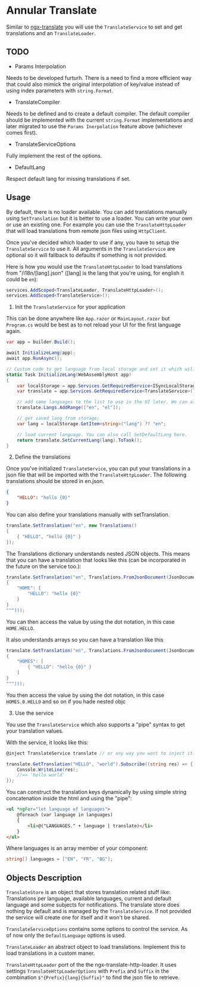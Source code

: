 # Annular Translate

Similar to [ngx-translate](https://github.com/ngx-translate/core) you will use the `TranslateService` to set and get translations and an `TranslateLoader`.

## TODO
- Params Interpolation

Needs to be developed furturh. There is a need to find a more efficient way that could also mimick the original interpolation of key/value instead of using index parameters with `string.Format`.

- TranslateCompiler

Needs to be defined and to create a default compiler. The default compiler should be implemented with the current `string.Format` implementations and later migrated to use the `Params Inerpolation` feature above (whichever comes first).

- TranslateServiceOptions

Fully implement the rest of the options.

- DefaultLang

Respect default lang for missing translations if set.

## Usage

By default, there is no loader available. You can add translations manually using `SetTranslation` but it is better to use a loader. You can write your own or use an existing one. For example you can use the `TranslateHttpLoader` that will load translations from remote json files using `HttpClient`.

Once you've decided which loader to use if any, you have to setup the `TranslateService` to use it. All arguments in the `TranslateService` are optional so it will fallback to defaults if something is not provided.

Here is how you would use the `TranslateHttpLoader` to load translations from "/i18n/[lang].json" ([lang] is the lang that you're using, for english it could be `en`):

```cs
services.AddScoped<TranslateLoader, TranslateHttpLoader>();
services.AddScoped<TranslateService>();
```

1. Init the `TranslateService` for your application

This can be done anywhere like `App.razor` or `MainLayout.razor` but `Program.cs` would be best as to not reload your UI for the first language again.

```cs
var app = builder.Build();

await InitializeLang(app);
await app.RunAsync();

// Custom code to get language from local storage and set it which will also download it.
static Task InitializeLang(WebAssemblyHost app)
{
    var localStorage = app.Services.GetRequiredService<ISyncLocalStorageService>();
    var translate = app.Services.GetRequiredService<TranslateService>();

    // add some languages to the list to use in the UI later. We can also filter the local storage one.
    translate.Langs.AddRange(["en", "el"]);

    // get saved lang from storage;
    var lang = localStorage.GetItem<string>("lang") ?? "en";

    // load current language. You can also call SetDefaultLang here.
    return translate.SetCurrentLang(lang).ToTask();
}
```

2. Define the translations

Once you've initialized `TranslateService`, you can put your translations in a json file that will be imported with the `TranslateHttpLoader`. The following translations should be stored in en.json.
```json
{
    "HELLO": "hello {0}"
}
```

You can also define your translations manually with setTranslation.
```cs
translate.SetTranslation("en", new Translations()
{
    { "HELLO", "hello {0}" }
});
```

The Translations dictionary understands nested JSON objects. This means that you can have a translation that looks like this (can be incorporated in the future on the service too.):
```cs
translate.SetTranslation("en", Translations.FromJsonDocument(JsonDocument.Parse("""
{
    "HOME": {
        "HELLO": "hello {0}"
    }
}
""")));
```
You can then access the value by using the dot notation, in this case `HOME.HELLO`.

It also understands arrays so you can have a translation like this

```cs
translate.SetTranslation("en", Translations.FromJsonDocument(JsonDocument.Parse("""
{
    "HOMES": [
        { "HELLO": "hello {0}" }
    ]
}
""")));
```
You then access the value by using the dot notation, in this case `HOMES.0.HELLO` and so on if you hade nested objc


3. Use the service

You use the `TranslateService` which also supports a "pipe" syntax to get your translation values.

With the service, it looks like this:
```cs
@inject TranslateService translate // or any way you want to inject it.

translate.GetTranslation("HELLO", "world").Subscribe((string res) => {
    Console.WriteLine(res);
    //=> 'hello world'
});
```

You can construct the translation keys dynamically by using simple string concatenation inside the html and using the "pipe":
```html
<ul *ngFor="let language of languages">
    @foreach (var language in languages)
    {
        <li>@("LANGUAGES." + language | translate)</li>
    }
</ul>
```
Where languages is an array member of your component:

```cs
string[] languages = ["EN", "FR", "BG"];
```

## Objects Description

`TranslateStore` is an object that stores translation related stuff like: Translations per language, available languages, current and default language and some subjects for notifications. The translate store does nothing by default and is managed by the `TranslateService`. If not provided the service will create one for itself and it won't be shared.

`TranslateServiceOptions` contains some options to control the service. As of now only the `DefaultLanguage` options is used.

`TranslateLoader` an abstract object to load translations. Implement this to load translations in a custom maner.

`TranslateHttpLoader` port of the the ngx-translate-http-loader. It uses settings `TranslateHttpLoaderOptions` with `Prefix` and `Suffix` in the combination `$"{Prefix}{lang}{Suffix}"` to find the json file to retrieve.
